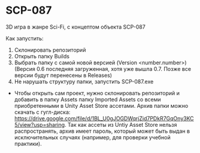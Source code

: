 # SCP-087
3D игра в жанре Sci-Fi, с концептом объекта SCP-087

Как запустить:
1. Склонировать репозиторий
2. Открыть папку Builds
3. Выбрать папку с самой новой версией (Version <number.number>) (Версия 0.6 последняя загруженная, хотя уже вышла 0.7. Позже все версии будут перенесены в Releases)
4. Не нарушать структуру папки, запустить SCP-087.exe

- Чтобы открыть сам проект, нужно склонировать репозиторий и добавить в папку Assets папку Imported Assets со всеми приобретенными в Unity Asset Store ассетами. Архив папки можно скачать с гугл-диска: https://drive.google.com/file/d/1BL_U0gJOGDWqrjZjd7PDkR7GqOny3KC5/view?usp=sharing. Так как ассеты из Untiy Asset Store нельзя распространять, архив имеет пароль, который может быть выдан в исключительных случаях (например, для проверки учебной практики).